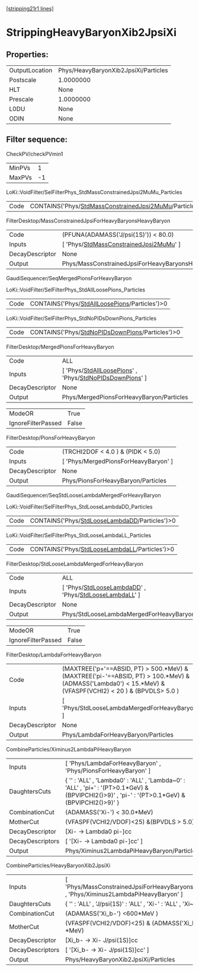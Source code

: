 [[stripping21r1 lines]](./stripping21r1-index)

# StrippingHeavyBaryonXib2JpsiXi

## Properties:

|                |                                      |
|----------------|--------------------------------------|
| OutputLocation | Phys/HeavyBaryonXib2JpsiXi/Particles |
| Postscale      | 1.0000000                            |
| HLT            | None                                 |
| Prescale       | 1.0000000                            |
| L0DU           | None                                 |
| ODIN           | None                                 |

## Filter sequence:

CheckPV/checkPVmin1

|        |     |
|--------|-----|
| MinPVs | 1   |
| MaxPVs | -1  |

LoKi::VoidFilter/SelFilterPhys_StdMassConstrainedJpsi2MuMu_Particles

|      |                                                                                                                          |
|------|--------------------------------------------------------------------------------------------------------------------------|
| Code | CONTAINS('Phys/[StdMassConstrainedJpsi2MuMu](./stripping21r1-commonparticles-stdmassconstrainedjpsi2mumu)/Particles')\>0 |

FilterDesktop/MassConstrainedJpsiForHeavyBaryonsHeavyBaryon

|                 |                                                                                                         |
|-----------------|---------------------------------------------------------------------------------------------------------|
| Code            | (PFUNA(ADAMASS('J/psi(1S)')) \< 80.0)                                                                   |
| Inputs          | [ 'Phys/[StdMassConstrainedJpsi2MuMu](./stripping21r1-commonparticles-stdmassconstrainedjpsi2mumu)' ] |
| DecayDescriptor | None                                                                                                    |
| Output          | Phys/MassConstrainedJpsiForHeavyBaryonsHeavyBaryon/Particles                                            |

GaudiSequencer/SeqMergedPionsForHeavyBaryon

LoKi::VoidFilter/SelFilterPhys_StdAllLoosePions_Particles

|      |                                                                                                    |
|------|----------------------------------------------------------------------------------------------------|
| Code | CONTAINS('Phys/[StdAllLoosePions](./stripping21r1-commonparticles-stdallloosepions)/Particles')\>0 |

LoKi::VoidFilter/SelFilterPhys_StdNoPIDsDownPions_Particles

|      |                                                                                                        |
|------|--------------------------------------------------------------------------------------------------------|
| Code | CONTAINS('Phys/[StdNoPIDsDownPions](./stripping21r1-commonparticles-stdnopidsdownpions)/Particles')\>0 |

FilterDesktop/MergedPionsForHeavyBaryon

|                 |                                                                                                                                                                     |
|-----------------|---------------------------------------------------------------------------------------------------------------------------------------------------------------------|
| Code            | ALL                                                                                                                                                                 |
| Inputs          | [ 'Phys/[StdAllLoosePions](./stripping21r1-commonparticles-stdallloosepions)' , 'Phys/[StdNoPIDsDownPions](./stripping21r1-commonparticles-stdnopidsdownpions)' ] |
| DecayDescriptor | None                                                                                                                                                                |
| Output          | Phys/MergedPionsForHeavyBaryon/Particles                                                                                                                            |

|                    |       |
|--------------------|-------|
| ModeOR             | True  |
| IgnoreFilterPassed | False |

FilterDesktop/PionsForHeavyBaryon

|                 |                                        |
|-----------------|----------------------------------------|
| Code            | (TRCHI2DOF \< 4.0 ) & (PIDK \< 5.0)    |
| Inputs          | [ 'Phys/MergedPionsForHeavyBaryon' ] |
| DecayDescriptor | None                                   |
| Output          | Phys/PionsForHeavyBaryon/Particles     |

GaudiSequencer/SeqStdLooseLambdaMergedForHeavyBaryon

LoKi::VoidFilter/SelFilterPhys_StdLooseLambdaDD_Particles

|      |                                                                                                    |
|------|----------------------------------------------------------------------------------------------------|
| Code | CONTAINS('Phys/[StdLooseLambdaDD](./stripping21r1-commonparticles-stdlooselambdadd)/Particles')\>0 |

LoKi::VoidFilter/SelFilterPhys_StdLooseLambdaLL_Particles

|      |                                                                                                    |
|------|----------------------------------------------------------------------------------------------------|
| Code | CONTAINS('Phys/[StdLooseLambdaLL](./stripping21r1-commonparticles-stdlooselambdall)/Particles')\>0 |

FilterDesktop/StdLooseLambdaMergedForHeavyBaryon

|                 |                                                                                                                                                                 |
|-----------------|-----------------------------------------------------------------------------------------------------------------------------------------------------------------|
| Code            | ALL                                                                                                                                                             |
| Inputs          | [ 'Phys/[StdLooseLambdaDD](./stripping21r1-commonparticles-stdlooselambdadd)' , 'Phys/[StdLooseLambdaLL](./stripping21r1-commonparticles-stdlooselambdall)' ] |
| DecayDescriptor | None                                                                                                                                                            |
| Output          | Phys/StdLooseLambdaMergedForHeavyBaryon/Particles                                                                                                               |

|                    |       |
|--------------------|-------|
| ModeOR             | True  |
| IgnoreFilterPassed | False |

FilterDesktop/LambdaForHeavyBaryon

|                 |                                                                                                                                                                 |
|-----------------|-----------------------------------------------------------------------------------------------------------------------------------------------------------------|
| Code            | (MAXTREE('p+'==ABSID, PT) \> 500.\*MeV) & (MAXTREE('pi-'==ABSID, PT) \> 100.\*MeV) & (ADMASS('Lambda0') \< 15.\*MeV) & (VFASPF(VCHI2) \< 20 ) & (BPVDLS\> 5.0 ) |
| Inputs          | [ 'Phys/StdLooseLambdaMergedForHeavyBaryon' ]                                                                                                                 |
| DecayDescriptor | None                                                                                                                                                            |
| Output          | Phys/LambdaForHeavyBaryon/Particles                                                                                                                             |

CombineParticles/Ximinus2LambdaPiHeavyBaryon

|                  |                                                                                                                                                     |
|------------------|-----------------------------------------------------------------------------------------------------------------------------------------------------|
| Inputs           | [ 'Phys/LambdaForHeavyBaryon' , 'Phys/PionsForHeavyBaryon' ]                                                                                      |
| DaughtersCuts    | { '' : 'ALL' , 'Lambda0' : 'ALL' , 'Lambda~0' : 'ALL' , 'pi+' : '(PT\>0.1\*GeV) & (BPVIPCHI2()\>9)' , 'pi-' : '(PT\>0.1\*GeV) & (BPVIPCHI2()\>9)' } |
| CombinationCut   | (ADAMASS('Xi-') \< 30.0\*MeV)                                                                                                                       |
| MotherCut        | (VFASPF(VCHI2/VDOF)\<25) &(BPVDLS \> 5.0)                                                                                                           |
| DecayDescriptor  | [Xi- -\> Lambda0 pi-]cc                                                                                                                           |
| DecayDescriptors | [ '[Xi- -\> Lambda0 pi-]cc' ]                                                                                                                   |
| Output           | Phys/Ximinus2LambdaPiHeavyBaryon/Particles                                                                                                          |

CombineParticles/HeavyBaryonXib2JpsiXi

|                  |                                                                                                 |
|------------------|-------------------------------------------------------------------------------------------------|
| Inputs           | [ 'Phys/MassConstrainedJpsiForHeavyBaryonsHeavyBaryon' , 'Phys/Ximinus2LambdaPiHeavyBaryon' ] |
| DaughtersCuts    | { '' : 'ALL' , 'J/psi(1S)' : 'ALL' , 'Xi-' : 'ALL' , 'Xi~+' : 'ALL' }                           |
| CombinationCut   | (ADAMASS('Xi_b-') \<600\*MeV )                                                                  |
| MotherCut        | (VFASPF(VCHI2/VDOF)\<25) & (ADMASS('Xi_b-') \< 300.0 \*MeV)                                     |
| DecayDescriptor  | [Xi_b- -\> Xi- J/psi(1S)]cc                                                                   |
| DecayDescriptors | [ '[Xi_b- -\> Xi- J/psi(1S)]cc' ]                                                           |
| Output           | Phys/HeavyBaryonXib2JpsiXi/Particles                                                            |
